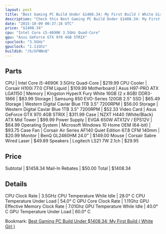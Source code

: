 ```yaml
---
layout: post
title: "Best Gaming PC Build Under $1408.34: My First Build ( White Girl )"
description: "Check this Best Gaming PC Build Under $1408.34: My First Build ( White Girl ). CPU: Intel Core i5-4690K 3.5GHz Quad-Core, CPU Cooler: Corsair H100i 77.0 CFM Liquid, Mother"
date: "2015-10-09 00:37:16 UTC"
price: "$1408.34"
cpu: "Intel Core i5-4690K 3.5GHz Quad-Core"
gpu: "Asus GeForce GTX 970 4GB STRIX"
cpuclock: "3.5GHz"
gpuclock: "1.11Ghz"
buildid: "/b/GFNNnQ"
---
```


## Parts

CPU | Intel Core i5-4690K 3.5GHz Quad-Core | $219.99
CPU Cooler | Corsair H100i 77.0 CFM Liquid | $109.99
Motherboard | Asus H97-PRO ATX LGA1150 | 
Memory | Kingston HyperX Fury White 16GB (2 x 8GB) DDR3-1866 | $83.99
Storage | Samsung 850 EVO-Series 120GB 2.5" SSD | $65.49
Storage | Western Digital Caviar Blue 1TB 3.5" 7200RPM | $56.00
Storage | Western Digital Caviar Blue 1TB 3.5" 7200RPM | $52.33
Video Card | Asus GeForce GTX 970 4GB STRIX | $311.99
Case | NZXT H440 (White/Black) ATX Mid Tower | $99.99
Power Supply | EVGA 650W ATX12V / EPS12V | $64.99
Operating System | Microsoft Windows 10 Home OEM (64-bit) | $93.75
Case Fan | Corsair Air Series AF140 Quiet Edition 67.8 CFM 140mm | $20.99
Monitor | BenQ GL2460HM 24.0" | $149.00
Mouse | Corsair Sabre Wired Laser | $49.89
Speakers | Logitech LS21 7W 2.1ch | $29.95

## Price

Subtotal | $1458.34
Mail-In Rebates | $50.00
Total | $1408.34

## Details

CPU Clock Rate | 3.5GHz
CPU Temperature While Idle | 28.0° C
CPU Temperature Under Load | 54.0° C
GPU Core Clock Rate | 1.11Ghz
GPU Effective Memory Clock Rate | 7.01Ghz
GPU Temperature While Idle | 40.0° C
GPU Temperature Under Load | 60.0° C

Bookmark: [Best Gaming PC Build Under $1408.34: My First Build ( White Girl )](http://pcbuilders.github.io/2015/10/09/best-gaming-pc-build-under-1408-dollars-dot-34-my-first-build-white-girl/)